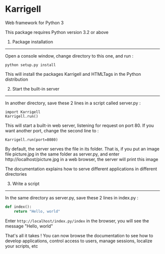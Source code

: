 # Karrigell
Web framework for Python 3

This package requires Python version 3.2 or above

1. Package installation
-----------------------

Open a console window, change directory to this one, and run : 

```
python setup.py install
```

This will install the packages Karrigell and HTMLTags in the Python 
distribution

2. Start the built-in server
----------------------------

In another directory, save these 2 lines in a script called server.py :

```
import Karrigell
Karrigell.run()
```

This will start a built-in web server, listening for request on port 80. 
If you want another port, change the second line to :

```
Karrigell.run(port=8080)
```

By default, the server serves the file in its folder. That is, if you put
an image file picture.jpg in the same folder as server.py, and enter
http://localhost/picture.jpg in a web browser, the server will print this
image

The documentation explains how to serve different applications in different
directories

3. Write a script
-----------------

In the same directory as server.py, save these 2 lines in index.py :

```python
def index():
    return "Hello, world"
```

Enter `http://localhost/index.py/index` in the browser, you will see the
message "Hello, world"

That's all it takes ! You can now browse the documentation to see how to
develop applications, control access to users, manage sessions, localize
your scripts, etc